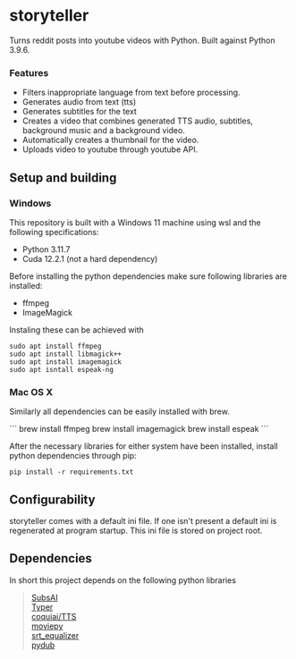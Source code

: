 # storyteller

Turns reddit posts into youtube videos with Python. Built against Python 3.9.6.

### Features

- Filters inappropriate language from text before processing.
- Generates audio from text (tts)
- Generates subtitles for the text
- Creates a video that combines generated TTS audio, subtitles, background music and a background video.
- Automatically creates a thumbnail for the video.
- Uploads video to youtube through youtube API.

## Setup and building

### Windows

This repository is built with a Windows 11 machine using wsl and the following specifications:

- Python 3.11.7
- Cuda 12.2.1 (not a hard dependency)

Before installing the python dependencies make sure following libraries are installed:

- ffmpeg
- ImageMagick

Instaling these can be achieved with

```
sudo apt install ffmpeg
sudo apt install libmagick++
sudo apt install imagemagick
sudo apt isntall espeak-ng
```

### Mac OS X

Similarly all dependencies can be easily installed with brew.

´´´
brew install ffmpeg
brew install imagemagick
brew install espeak
´´´

After the necessary libraries for either system have been installed, install python dependencies through pip:

```
pip install -r requirements.txt
```

## Configurability

storyteller comes with a default ini file. If one isn't present a default ini is regenerated at program startup. This ini file is stored on project root.

## Dependencies

In short this project depends on the following python libraries

> [SubsAI](https://github.com/abdeladim-s/subsai)  
> [Typer](https://typer.tiangolo.com/)  
> [coquiai/TTS](https://github.com/coqui-ai/TTS)  
> [moviepy](https://pypi.org/project/moviepy/)  
> [srt_equalizer](https://github.com/peterk/srt_equalizer)  
> [pydub](https://github.com/jiaaro/pydub)
